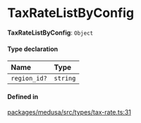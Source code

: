 # TaxRateListByConfig

 **TaxRateListByConfig**: `Object`

#### Type declaration

| Name | Type |
| :------ | :------ |
| `region_id?` | `string` |

#### Defined in

[packages/medusa/src/types/tax-rate.ts:31](https://github.com/medusajs/medusa/blob/3d9f5ae63/packages/medusa/src/types/tax-rate.ts#L31)
